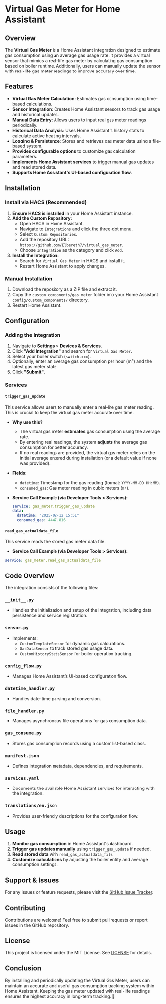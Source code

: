 # Virtual Gas Meter for Home Assistant

## Overview

The **Virtual Gas Meter** is a Home Assistant integration designed to estimate gas consumption using an average gas usage rate. It provides a virtual sensor that mimics a real-life gas meter by calculating gas consumption based on boiler runtime. Additionally, users can manually update the sensor with real-life gas meter readings to improve accuracy over time.
## Features

- **Virtual Gas Meter Calculation**: Estimates gas consumption using time-based calculations.
- **Sensor Integration**: Creates Home Assistant sensors to track gas usage and historical updates.
- **Manual Data Entry**: Allows users to input real gas meter readings periodically.
- **Historical Data Analysis**: Uses Home Assistant's history stats to calculate active heating intervals.
- **Logging & Persistence**: Stores and retrieves gas meter data using a file-based system.
- **Provides configurable options** to customize gas calculation parameters.
- **Implements Home Assistant services** to trigger manual gas updates and read stored data.
- **Supports Home Assistant's UI-based configuration flow**.

## Installation

### Install via HACS (Recommended)
1. **Ensure HACS is installed** in your Home Assistant instance.
2. **Add the Custom Repository:**
   - Open HACS in Home Assistant.
   - Navigate to `Integrations` and click the three-dot menu.
   - Select `Custom Repositories`.
   - Add the repository URL: `https://github.com/Elbereth7/virtual_gas_meter`.
   - Choose `Integration` as the category and click `Add`.
3. **Install the Integration:**
   - Search for `Virtual Gas Meter` in HACS and install it.
   - Restart Home Assistant to apply changes.
   
### Manual Installation
1. Download the repository as a ZIP file and extract it.
2. Copy the `custom_components/gas_meter` folder into your Home Assistant `config/custom_components/` directory.
3. Restart Home Assistant.

## Configuration

### Adding the Integration
1. Navigate to **Settings** > **Devices & Services**.
2. Click **"Add Integration"** and search for `Virtual Gas Meter`.
3. Select your boiler switch (`switch.xxx`).
4. Optionally, enter an average gas consumption per hour (m³) and the latest gas meter state.
5. Click **"Submit"**.
   
### Services

#### `trigger_gas_update`
This service allows users to manually enter a real-life gas meter reading. This is crucial to keep the virtual gas meter accurate over time.

- **Why use this?**
  - The virtual gas meter **estimates** gas consumption using the average rate.
  - By entering real readings, the system **adjusts** the average gas consumption for better accuracy.
  - If no real readings are provided, the virtual gas meter relies on the initial average entered during installation (or a default value if none was provided).
  
- **Fields:**
  - `datetime`: Timestamp for the gas reading (format: `YYYY-MM-DD HH:MM`).
  - `consumed_gas`: Gas meter reading in cubic meters (`m³`).

- **Service Call Example (via Developer Tools > Services):**

  ```yaml
  service: gas_meter.trigger_gas_update
  data:
    datetime: "2025-02-12 15:51"
    consumed_gas: 4447.816
  ```

#### `read_gas_actualdata_file`
This service reads the stored gas meter data file.

- **Service Call Example (via Developer Tools > Services):**

```yaml
service: gas_meter.read_gas_actualdata_file
```
## Code Overview

The integration consists of the following files:

### `__init__.py`
- Handles the initialization and setup of the integration, including data persistence and service registration.

### `sensor.py`
- Implements:
  - `CustomTemplateSensor` for dynamic gas calculations.
  - `GasDataSensor` to track stored gas usage data.
  - `CustomHistoryStatsSensor` for boiler operation tracking.

### `config_flow.py`
- Manages Home Assistant’s UI-based configuration flow.

### `datetime_handler.py`
- Handles date-time parsing and conversion.

### `file_handler.py`
- Manages asynchronous file operations for gas consumption data.

### `gas_consume.py`
- Stores gas consumption records using a custom list-based class.

### `manifest.json`
- Defines integration metadata, dependencies, and requirements.

### `services.yaml`
- Documents the available Home Assistant services for interacting with the integration.

### `translations/en.json`
- Provides user-friendly descriptions for the configuration flow.


## Usage

1. **Monitor gas consumption** in Home Assistant's dashboard.
2. **Trigger gas updates manually** using `trigger_gas_update` if needed.
3. **Read stored data** with `read_gas_actualdata_file`.
4. **Customize calculations** by adjusting the boiler entity and average consumption settings.

## Support & Issues

For any issues or feature requests, please visit the [GitHub Issue Tracker](https://github.com/Elbereth7/virtual_gas_meter/issues).

## Contributing

Contributions are welcome! Feel free to submit pull requests or report issues in the GitHub repository.

## License

This project is licensed under the MIT License. See [LICENSE](https://github.com/Elbereth7/virtual_gas_meter/blob/main/LICENSE) for details.

## Conclusion

By installing and periodically updating the Virtual Gas Meter, users can maintain an accurate and useful gas consumption tracking system within Home Assistant. Keeping the gas meter updated with real-life readings ensures the highest accuracy in long-term tracking. 🚀
